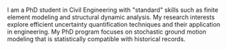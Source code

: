 I am a PhD student in Civil Engineering with "standard" skills such as finite element modeling and structural dynamic analysis. My research interests explore efficient uncertainty quantification techniques and their application in engineering. My PhD program focuses on stochastic ground motion modeling that is statistically compatible with historical records.

